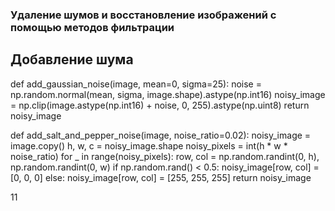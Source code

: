 ### Удаление шумов и восстановление изображений с помощью методов фильтрации

## Добавление шума

def add_gaussian_noise(image, mean=0, sigma=25): 
    noise = np.random.normal(mean, sigma, image.shape).astype(np.int16)
    noisy_image = np.clip(image.astype(np.int16) + noise, 0, 255).astype(np.uint8)
    return noisy_image

def add_salt_and_pepper_noise(image, noise_ratio=0.02):
    noisy_image = image.copy()
    h, w, c = noisy_image.shape
    noisy_pixels = int(h * w * noise_ratio)
    for _ in range(noisy_pixels):
        row, col = np.random.randint(0, h), np.random.randint(0, w)
        if np.random.rand() < 0.5:
            noisy_image[row, col] = [0, 0, 0] 
        else:
            noisy_image[row, col] = [255, 255, 255]
    return noisy_image

11
